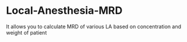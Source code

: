 # Local-Anesthesia-MRD
It allows you to calculate MRD of various LA based on concentration and weight of patient
